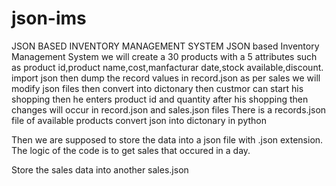 # json-ims
JSON BASED INVENTORY MANAGEMENT SYSTEM JSON based Inventory Management System we will create a 30 products with a 5 attributes such as product id,product name,cost,manfacturar date,stock available,discount. import json then dump the record values in record.json as per sales we will modify json files then convert into dictonary then custmor can start his shopping then he enters product id and quantity after his shopping then changes will occur in record.json and sales.json files There is a records.json file of available products convert json into dictonary in python

Then we are supposed to store the data into a json file with .json extension. The logic of the code is to get sales that occured in a day.

Store the sales data into another sales.json

